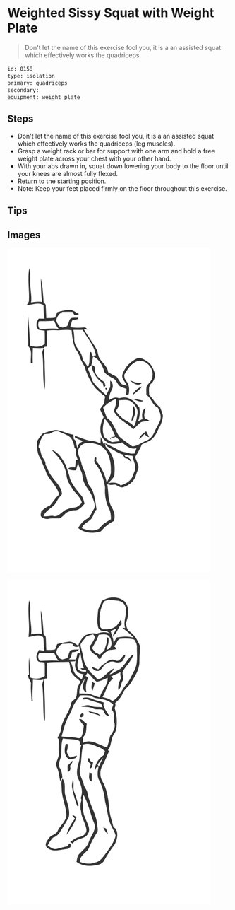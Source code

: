 # Weighted Sissy Squat with Weight Plate

> Don't let the name of this exercise fool you, it is a an assisted squat which effectively works the quadriceps.

``` 
id: 0158 
type: isolation 
primary: quadriceps 
secondary:  
equipment: weight plate 
``` 


## Steps


 - Don't let the name of this exercise fool you, it is a an assisted squat which effectively works the quadriceps (leg muscles).
 - Grasp a weight rack or bar for support with one arm and hold a free weight plate across your chest with your other hand.
 - With your abs drawn in, squat down lowering your body to the floor until your knees are almost fully flexed.
 - Return to the starting position.
 - Note: Keep your feet placed firmly on the floor throughout this exercise.

## Tips



## Images

![](./../svg/0158-relaxation.svg "")

![](./../svg/0158-tension.svg "")

